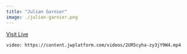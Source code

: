 ```yaml
---
title: "Julian Garnier"
image: ./julian-garnier.png
---
```


[Visit Live](https://juliangarnier.com/)

`video: https://content.jwplatform.com/videos/2UR5cyha-zy3jY9W4.mp4`